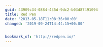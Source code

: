 ```yaml
---
guid: 43909c34-0884-435d-9dc2-b03d87491094
title: Red Pen
date: '2013-05-18T11:08:36+00:00'
changed: '2019-09-24T14:44:15+00:00'


bookmark_of: 'http://redpen.io/'
---
```



